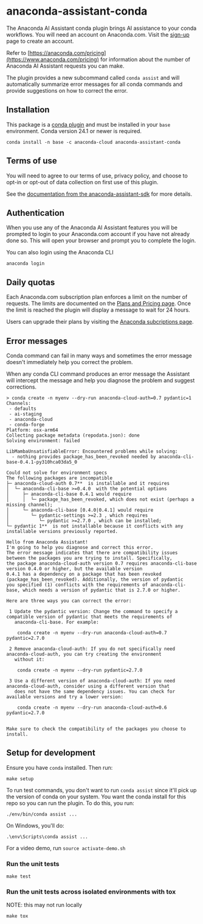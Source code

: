 # anaconda-assistant-conda

The Anaconda AI Assistant conda plugin brings AI assistance to your conda workflows.
You will need an account on Anaconda.com. Visit the [sign-up](https://anaconda.com/sign-up) page
to create an account.

Refer to [https://anaconda.com/pricing](https://www.anaconda.com/pricing) for information about the
number of Anaconda AI Assistant requests you can make.

The plugin provides a new subcommand called `conda assist` and will automatically summarize error messages
for all conda commands and provide suggestions on how to correct the error.

## Installation

This package is a [conda plugin](https://docs.conda.io/projects/conda/en/latest/dev-guide/plugins/index.html) and must be installed in your `base` environment.
Conda version 24.1 or newer is required.

```text
conda install -n base -c anaconda-cloud anaconda-assistant-conda
```

## Terms of use

You will need to agree to our terms of use, privacy policy, and choose to opt-in or opt-out of data collection
on first use of this plugin.

See the [documentation from the anaconda-assistant-sdk](https://github.com/anaconda/assistant-sdk/tree/main/libs/anaconda-assistant-sdk#terms-of-use-and-data-collection) for more details.

## Authentication

When you use any of the Anaconda AI Assistant features you will be prompted to login to your Anaconda.com
account if you have not already done so. This will open your browser and prompt you to complete the login.

You can also login using the Anaconda CLI

```text
anaconda login
```

## Daily quotas

Each Anaconda.com subscription plan enforces a limit on the number of requests.
The limits are documented on the [Plans and Pricing page](https://www.anaconda.com/pricing). Once the limit is reached the plugin will display a message to wait for 24 hours.

Users can upgrade their plans by visiting the [Anaconda subcriptions page](https://anaconda.com/app/profile/subscriptions).

## Error messages

Conda command can fail in many ways and sometimes the error message doesn't immediately help you correct the problem.

When any conda CLI command produces an error message the Assistant will intercept the message and help you diagnose
the problem and suggest corrections.

```text
> conda create -n myenv --dry-run anaconda-cloud-auth=0.7 pydantic=1
Channels:
 - defaults
 - ai-staging
 - anaconda-cloud
 - conda-forge
Platform: osx-arm64
Collecting package metadata (repodata.json): done
Solving environment: failed

LibMambaUnsatisfiableError: Encountered problems while solving:
  - nothing provides package_has_been_revoked needed by anaconda-cli-base-0.4.1-py310hca03da5_0

Could not solve for environment specs
The following packages are incompatible
├─ anaconda-cloud-auth 0.7**  is installable and it requires
│  └─ anaconda-cli-base >=0.4.0  with the potential options
│     ├─ anaconda-cli-base 0.4.1 would require
│     │  └─ package_has_been_revoked, which does not exist (perhaps a missing channel);
│     └─ anaconda-cli-base [0.4.0|0.4.1] would require
│        └─ pydantic-settings >=2.3 , which requires
│           └─ pydantic >=2.7.0 , which can be installed;
└─ pydantic 1**  is not installable because it conflicts with any installable versions previously reported.

Hello from Anaconda Assistant!
I'm going to help you diagnose and correct this error.
The error message indicates that there are compatibility issues between the packages you are trying to install. Specifically,
the package anaconda-cloud-auth version 0.7 requires anaconda-cli-base version 0.4.0 or higher, but the available version
0.4.1 has a dependency on a package that has been revoked (package_has_been_revoked). Additionally, the version of pydantic
you specified (1) conflicts with the requirements of anaconda-cli-base, which needs a version of pydantic that is 2.7.0 or higher.

Here are three ways you can correct the error:

 1 Update the pydantic version: Change the command to specify a compatible version of pydantic that meets the requirements of
   anaconda-cli-base. For example:

    conda create -n myenv --dry-run anaconda-cloud-auth=0.7 pydantic=2.7.0

 2 Remove anaconda-cloud-auth: If you do not specifically need anaconda-cloud-auth, you can try creating the environment
   without it:

    conda create -n myenv --dry-run pydantic=2.7.0

 3 Use a different version of anaconda-cloud-auth: If you need anaconda-cloud-auth, consider using a different version that
   does not have the same dependency issues. You can check for available versions and try a lower version:

    conda create -n myenv --dry-run anaconda-cloud-auth=0.6 pydantic=2.7.0


Make sure to check the compatibility of the packages you choose to install.
```

## Setup for development

Ensure you have `conda` installed.
Then run:

```shell
make setup
```

To run test commands, you don't want to run `conda assist` since it'll pick up the version of conda on your system. You want the conda install for this repo so you can run the plugin. To do this, you run:

```shell
./env/bin/conda assist ...
```

On Windows, you'll do:

```shell
.\env\Scripts\conda assist ...
```

For a video demo, run `source activate-demo.sh`

### Run the unit tests

```shell
make test
```

### Run the unit tests across isolated environments with tox

NOTE: this may not run locally

```shell
make tox
```
